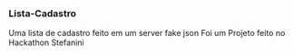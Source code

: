 ### Lista-Cadastro
Uma lista de cadastro feito em um server fake json
Foi um Projeto feito no Hackathon Stefanini
